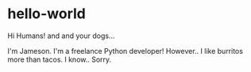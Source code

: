 # hello-world

Hi Humans! and and your dogs...

I'm Jameson. I'm a freelance Python developer!
However..
I like burritos more than tacos. I know.. Sorry.
